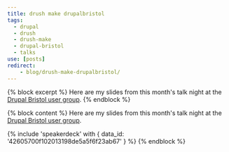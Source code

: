 ```yaml
---
title: drush make drupalbristol
tags:
  - drupal
  - drush
  - drush-make
  - drupal-bristol
  - talks
use: [posts]
redirect:
    - blog/drush-make-drupalbristol/
---
```

{% block excerpt %}
Here are my slides from this month's talk night at the [Drupal Bristol user group](https://groups.drupal.org/bristol-and-west-uk).
{% endblock %}

{% block content %}
Here are my slides from this month's talk night at the [Drupal Bristol user group](https://groups.drupal.org/bristol-and-west-uk).

{% include 'speakerdeck' with { data_id: '42605700f102013198de5a5f6f23ab67' } %}
{% endblock %}
